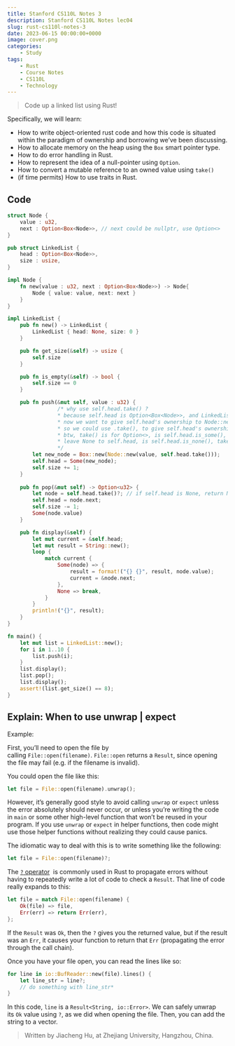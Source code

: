 ```yaml
---
title: Stanford CS110L Notes 3
description: Stanford CS110L Notes lec04
slug: rust-cs110l-notes-3
date: 2023-06-15 00:00:00+0000
image: cover.png
categories:
    - Study
tags:
    - Rust
    - Course Notes
    - CS110L
    - Technology
---
```


> Code up a linked list using Rust!

Specifically, we will learn:

- How to write object-oriented rust code and how this code is situated within the paradigm of ownership and borrowing we’ve been discussing.
- How to allocate memory on the heap using the `Box` smart pointer type.
- How to do error handling in Rust.
- How to represent the idea of a null-pointer using `Option`.
- How to convert a mutable reference to an owned value using `take()`
- (if time permits) How to use traits in Rust.

## Code

```rust
struct Node {
    value : u32,
    next : Option<Box<Node>>, // next could be nullptr, use Option<>
}

pub struct LinkedList {
    head : Option<Box<Node>>,
    size : usize,
}

impl Node {
    fn new(value : u32, next : Option<Box<Node>>) -> Node{
        Node { value: value, next: next }
    }
}

impl LinkedList {
    pub fn new() -> LinkedList {
        LinkedList { head: None, size: 0 }
    }

    pub fn get_size(&self) -> usize {
        self.size
    }

    pub fn is_empty(&self) -> bool {
        self.size == 0
    }

    pub fn push(&mut self, value : u32) {
				/* why use self.head.take() ?
				* because self.head is Option<Box<Node>>, and LinkedList has its ownership
				* now we want to give self.head's ownership to Node::new()
				* so we could use .take(), to give self.head's ownership to Node::new()
				* btw, take() is for Option<>, is self.head.is_some(), take() return Some()
				* leave None to self.head, is self.head.is_none(), take() return None
				*/
        let new_node = Box::new(Node::new(value, self.head.take()));
        self.head = Some(new_node);
        self.size += 1;
    }
    
    pub fn pop(&mut self) -> Option<u32> {
        let node = self.head.take()?; // if self.head is None, return None, else continue
        self.head = node.next;
        self.size -= 1;
        Some(node.value)
    }

    pub fn display(&self) {
        let mut current = &self.head;
        let mut result = String::new();
        loop {
            match current {
                Some(node) => {
                    result = format!("{} {}", result, node.value);
                    current = &node.next;
                }, 
                None => break,
            }
        }
        println!("{}", result);
    }
}

fn main() {
    let mut list = LinkedList::new();
    for i in 1..10 {
        list.push(i);
    }
    list.display();
    list.pop();
    list.display();
    assert!(list.get_size() == 8);
}
```

## Explain: When to use unwrap | expect

Example:

First, you’ll need to open the file by calling `File::open(filename)`. `File::open` returns a `Result`, since opening the file may fail (e.g. if the filename is invalid).

You could open the file like this:

```rust
let file = File::open(filename).unwrap();
```

However, it’s generally good style to avoid calling `unwrap` or `expect` unless the error absolutely should never occur, or unless you’re writing the code in `main` or some other high-level function that won’t be reused in your program. If you use `unwrap` or `expect` in helper functions, then code might use those helper functions without realizing they could cause panics.

The idiomatic way to deal with this is to write something like the following:

```rust
let file = File::open(filename)?;
```

The [`?` operator](https://doc.rust-lang.org/edition-guide/rust-2018/error-handling-and-panics/the-question-mark-operator-for-easier-error-handling.html)  is commonly used in Rust to propagate errors without having to repeatedly write a lot of code to check a `Result`. That line of code really expands to this:

```rust
let file = match File::open(filename) {
    Ok(file) => file,
    Err(err) => return Err(err),
};
```

If the `Result` was `Ok`, then the `?` gives you the returned value, but if the result was an `Err`, it causes your function to return that `Err` (propagating the error through the call chain).

Once you have your file open, you can read the lines like so:

```rust
for line in io::BufReader::new(file).lines() {
    let line_str = line?;
    // do something with line_str*
}
```

In this code, `line` is a `Result<String, io::Error>`. We can safely unwrap its `Ok` value using `?`, as we did when opening the file. Then, you can add the string to a vector.

> Written by Jiacheng Hu, at Zhejiang University, Hangzhou, China.
